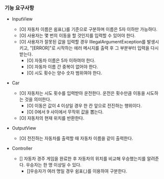 ### 기능 요구사항
- InputView
  - [O] 자동차 이름은 쉼표(,)를 기준으로 구분하며 이름은 5자 이하만 가능하다.
  - [O] 사용자는 몇 번의 이동을 할 것인지를 입력할 수 있어야 한다.
  - [O] 사용자가 잘못된 값을 입력할 경우 IllegalArgumentException를 발생시키고, "[ERROR]"로 시작하는 에러 메시지를 출력 후 그 부분부터 입력을 다시 받는다.
    - [O] 자동차 이름은 5자 이하여야 한다.
    - [O] 자동차 이름 간 중복이 없어야 한다.
    - [O] 시도 횟수는 양수 숫자 범위여야 한다.

- Car
  - [O] 자동차는 시도 횟수를 입력받아 운전한다. 운전은 횟수만큼 이동을 시도하는 것을 의미한다.
    - [O] 이동은 값이 4 이상일 경우 한 칸 앞으로 전진하는 행위이다.
    - [O] 0에서 9 사이에서 무작위 값을 뽑는다.
  - [O] 자동차의 현재 위치를 반환한다.

- OutputView
  - [O] 전진하는 자동차를 출력할 때 자동차 이름을 같이 출력한다.

- Controller
  - [] 자동차 경주 게임을 완료한 후 자동차의 위치를 비교해 우승했는지를 알려준다. 우승자는 한 명 이상일 수 있다.
    - []우승자가 여러 명일 경우 쉼표(,)를 이용하여 구분한다.

